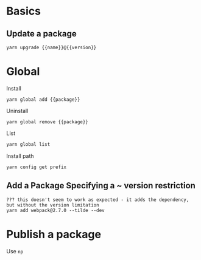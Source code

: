 # Basics

## Update a package

```
yarn upgrade {{name}}@{{version}}
```

# Global

Install

```
yarn global add {{package}}
```

Uninstall

```
yarn global remove {{package}}
```

List

```sh
yarn global list
```

Install path

```
yarn config get prefix
```

## Add a Package Specifying a ~ version restriction

```
??? this doesn't seem to work as expected - it adds the dependency,
but without the version limitation
yarn add webpack@2.7.0 --tilde --dev
```

# Publish a package

Use `np`
